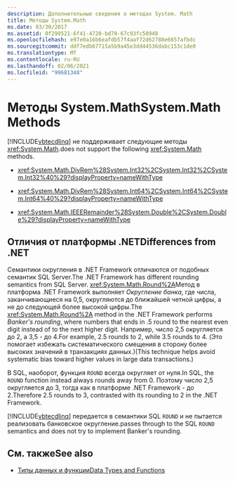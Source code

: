 ```yaml
---
description: Дополнительные сведения о методах System. Math
title: Методы System.Math
ms.date: 03/30/2017
ms.assetid: 0f299521-6f41-4720-bd70-67c93fc50948
ms.openlocfilehash: e97e0a16b6eafdb57f4aaf72d62788e6657afbdc
ms.sourcegitcommit: ddf7edb67715a5b9a45e3dd44536dabc153c1de0
ms.translationtype: MT
ms.contentlocale: ru-RU
ms.lasthandoff: 02/06/2021
ms.locfileid: "99681348"
---
```

# <a name="systemmath-methods"></a><span data-ttu-id="7de58-103">Методы System.Math</span><span class="sxs-lookup"><span data-stu-id="7de58-103">System.Math Methods</span></span>

[!INCLUDE[vbtecdlinq](../../../../../../includes/vbtecdlinq-md.md)] <span data-ttu-id="7de58-104">не поддерживает следующие методы <xref:System.Math>.</span><span class="sxs-lookup"><span data-stu-id="7de58-104">does not support the following <xref:System.Math> methods.</span></span>  
  
- <xref:System.Math.DivRem%28System.Int32%2CSystem.Int32%2CSystem.Int32%40%29?displayProperty=nameWithType>  
  
- <xref:System.Math.DivRem%28System.Int64%2CSystem.Int64%2CSystem.Int64%40%29?displayProperty=nameWithType>  
  
- <xref:System.Math.IEEERemainder%28System.Double%2CSystem.Double%29?displayProperty=nameWithType>  
  
## <a name="differences-from-net"></a><span data-ttu-id="7de58-105">Отличия от платформы .NET</span><span class="sxs-lookup"><span data-stu-id="7de58-105">Differences from .NET</span></span>  

 <span data-ttu-id="7de58-106">Семантики округления в .NET Framework отличаются от подобных семантик SQL Server.</span><span class="sxs-lookup"><span data-stu-id="7de58-106">The .NET Framework has different rounding semantics from SQL Server.</span></span> <span data-ttu-id="7de58-107"><xref:System.Math.Round%2A>Метод в платформа .NET Framework выполняет *Округление банка*, где числа, заканчивающиеся на 0,5, округляются до ближайшей четной цифры, а не до следующей более высокой цифры.</span><span class="sxs-lookup"><span data-stu-id="7de58-107">The <xref:System.Math.Round%2A> method in the .NET Framework performs *Banker's rounding*, where numbers that ends in .5 round to the nearest even digit instead of to the next higher digit.</span></span> <span data-ttu-id="7de58-108">Например, число 2,5 округляется до 2, а 3,5 - до 4.</span><span class="sxs-lookup"><span data-stu-id="7de58-108">For example, 2.5 rounds to 2, while 3.5 rounds to 4.</span></span> <span data-ttu-id="7de58-109">(Это помогает избежать систематического смещения в сторону более высоких значений в транзакциях данных.)</span><span class="sxs-lookup"><span data-stu-id="7de58-109">(This technique helps avoid systematic bias toward higher values in large data transactions.)</span></span>  
  
 <span data-ttu-id="7de58-110">В SQL, наоборот, функция `ROUND` всегда округляет от нуля.</span><span class="sxs-lookup"><span data-stu-id="7de58-110">In SQL, the `ROUND` function instead always rounds away from 0.</span></span> <span data-ttu-id="7de58-111">Поэтому число 2,5 округляется до 3, тогда как в платформе .NET Framework - до 2.</span><span class="sxs-lookup"><span data-stu-id="7de58-111">Therefore 2.5 rounds to 3, contrasted with its rounding to 2 in the .NET Framework.</span></span>  
  
 [!INCLUDE[vbtecdlinq](../../../../../../includes/vbtecdlinq-md.md)] <span data-ttu-id="7de58-112">передается в семантики SQL `ROUND` и не пытается реализовать банковское округление.</span><span class="sxs-lookup"><span data-stu-id="7de58-112">passes through to the SQL `ROUND` semantics and does not try to implement Banker's rounding.</span></span>  
  
## <a name="see-also"></a><span data-ttu-id="7de58-113">См. также</span><span class="sxs-lookup"><span data-stu-id="7de58-113">See also</span></span>

- [<span data-ttu-id="7de58-114">Типы данных и функции</span><span class="sxs-lookup"><span data-stu-id="7de58-114">Data Types and Functions</span></span>](data-types-and-functions.md)
